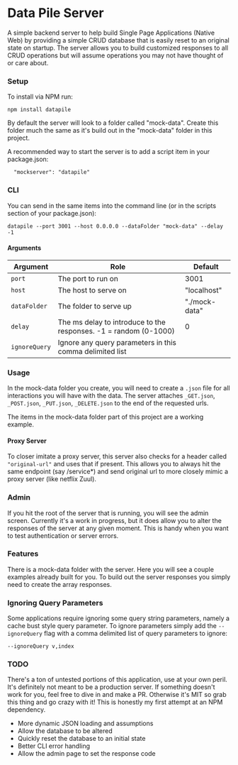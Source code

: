 Data Pile Server
================

A simple backend server to help build Single Page Applications (Native Web) by providing a simple CRUD database that is easily reset to an original state on startup.  The server allows you to build customized responses to all CRUD operations but will assume operations you may not have thought of or care about.

### Setup
To install via NPM run:

````
npm install datapile
````

By default the server will look to a folder called "mock-data".  Create this folder much the same as it's build out in the "mock-data" folder in this project.

A recommended way to start the server is to add a script item in your package.json:

````
  "mockserver": "datapile"
````

### CLI
You can send in the same items into the command line (or in the scripts section of your package.json):

````
datapile --port 3001 --host 0.0.0.0 --dataFolder "mock-data" --delay -1
````

#### Arguments

| Argument | Role | Default |
| ------------- | ------------- | ------------- |
| `port` | The port to run on | 3001 |
| `host` | The host to serve on | "localhost" |
| `dataFolder` | The folder to serve up | "./mock-data" |
| `delay` | The ms delay to introduce to the responses. -1 = random (0-1000) | 0 |
| `ignoreQuery` | Ignore any query parameters in this comma delimited list | |

### Usage

In the mock-data folder you create, you will need to create a `.json` file for all interactions you will have with the data.  The server attaches `_GET.json`, `_POST.json`, `_PUT.json`, `_DELETE.json` to the end of the requested urls.

The items in the mock-data folder part of this project are a working example.

#### Proxy Server

To closer imitate a proxy server, this server also checks for a header called `"original-url"` and uses that if present.  This allows you to always hit the same endpoint (say /service*) and send original url to more closely mimic a proxy server (like netflix Zuul).

### Admin

If you hit the root of the server that is running, you will see the admin screen. Currently it's a work in progress, but it does allow you to alter the responses of the server at any given moment.  This is handy when you want to test authentication or server errors.

### Features

There is a mock-data folder with the server.  Here you will see a couple examples already built for you.  To build out the server responses you simply need to create the array responses.

### Ignoring Query Parameters

Some applications require ignoring some query string parameters, namely a cache bust style query parameter.  To ignore parameters simply add the `--ignoreQuery` flag with a comma delimited list of query parameters to ignore:

`--ignoreQuery v,index`

### TODO

There's a ton of untested portions of this application, use at your own peril.  It's definitely not meant to be a production server.  If something doesn't work for you, feel free to dive in and make a PR.  Otherwise it's MIT so grab this thing and go crazy with it!  This is honestly my first attempt at an NPM dependency.

* More dynamic JSON loading and assumptions
* Allow the database to be altered
* Quickly reset the database to an initial state
* Better CLI error handling
* Allow the admin page to set the response code